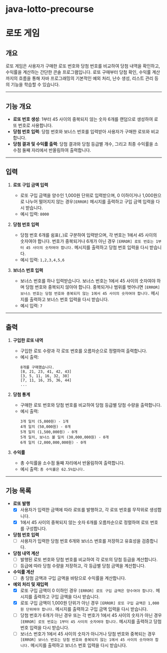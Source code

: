 # java-lotto-precourse

# 로또 게임

## 개요
로또 게임은 사용자가 구매한 로또 번호와 당첨 번호를 비교하여 당첨 내역을 확인하고, 수익률을 계산하는 간단한 콘솔 프로그램입니다. 로또 구매부터 당첨 확인, 수익률 계산까지의 흐름을 통해 자바 프로그래밍의 기본적인 예외 처리, 난수 생성, 리스트 관리 등의 기능을 학습할 수 있습니다.

---

## 기능 개요
- **로또 번호 생성**: 1부터 45 사이의 중복되지 않는 숫자 6개를 랜덤으로 생성하여 로또 번호로 사용합니다.
- **당첨 번호 입력**: 당첨 번호와 보너스 번호를 입력받아 사용자가 구매한 로또와 비교합니다.
- **당첨 결과 및 수익률 출력**: 당첨 결과와 당첨 등급별 개수, 그리고 최종 수익률을 소수점 둘째 자리에서 반올림하여 출력합니다.

---

## 입력
1. **로또 구입 금액 입력**
    - 로또 구입 금액을 양수인 1,000원 단위로 입력받으며, 0 이하이거나 1,000원으로 나누어 떨어지지 않는 경우`[ERROR]` 메시지를 출력하고 구입 금액 입력을 다시 받습니다.
    - 예시 입력: `8000`

2. **당첨 번호 입력**
    - 당첨 번호 6개를 쉼표(`,`)로 구분하여 입력받으며, 각 번호는 1에서 45 사이의 숫자여야 합니다. 번호가 중복되거나 6개가 아닌 경우 `[ERROR] 로또 번호는 1부터 45 사이의 숫자여야 합니다.` 메시지를 출력하고 당첨 번호 입력을 다시 받습니다.
    - 예시 입력: `1,2,3,4,5,6`

3. **보너스 번호 입력**
    - 보너스 번호를 하나 입력받습니다. 보너스 번호는 1에서 45 사이의 숫자여야 하며 당첨 번호와 중복되지 않아야 합니다. 중복되거나 범위를 벗어나면 `[ERROR] 보너스 번호는 당첨 번호와 중복되지 않는 1에서 45 사이의 숫자여야 합니다.` 메시지를 출력하고 보너스 번호 입력을 다시 받습니다.
    - 예시 입력: `7`

---

## 출력
1. **구입한 로또 내역**
    - 구입한 로또 수량과 각 로또 번호를 오름차순으로 정렬하여 출력합니다.
    - 예시 출력:
      ```
      8개를 구매했습니다.
      [8, 21, 23, 41, 42, 43]
      [3, 5, 11, 16, 32, 38]
      [7, 11, 16, 35, 36, 44]
      ...
      ```

2. **당첨 통계**
    - 구매한 로또 번호와 당첨 번호를 비교하여 당첨 등급별 당첨 수량을 출력합니다.
    - 예시 출력:
      ```
      3개 일치 (5,000원) - 1개
      4개 일치 (50,000원) - 0개
      5개 일치 (1,500,000원) - 0개
      5개 일치, 보너스 볼 일치 (30,000,000원) - 0개
      6개 일치 (2,000,000,000원) - 0개
      ```

3. **수익률**
    - 총 수익률을 소수점 둘째 자리에서 반올림하여 출력합니다.
    - 예시 출력: `총 수익률은 62.5%입니다.`

---

## 기능 목록
- **로또 발행**
    - [x] 사용자가 입력한 금액에 따라 로또를 발행하고, 각 로또 번호를 무작위로 생성합니다.
    - [x] 1에서 45 사이의 중복되지 않는 숫자 6개를 오름차순으로 정렬하여 로또 번호를 구성합니다.

- **당첨 번호 입력**
    - [ ] 사용자가 입력한 당첨 번호 6개와 보너스 번호를 저장하고 유효성을 검증합니다.

- **당첨 내역 계산**
    - [ ] 발행된 로또 번호와 당첨 번호를 비교하여 각 로또의 당첨 등급을 계산합니다.
    - [ ] 등급에 따라 당첨 수량을 저장하고, 각 등급별 당첨 금액을 계산합니다.

- **수익률 계산**
    - [ ] 총 당첨 금액과 구입 금액을 바탕으로 수익률을 계산합니다.

- **예외 처리 및 재입력**
    - [x] 로또 구입 금액이 0 이하인 경우 `[ERROR] 로또 구입 금액은 양수여야 합니다.` 메시지를 출력하고 구입 금액을 다시 받습니다.
    - [x] 로또 구입 금액이 1,000원 단위가 아닌 경우 `[ERROR] 로또 구입 금액은 1,000원 단위여야 합니다.` 메시지를 출력하고 구입 금액 입력을 다시 받습니다.
    - [ ] 당첨 번호가 6개가 아닌 경우 또는 각 번호가 1에서 45 사이의 숫자가 아닌 경우 `[ERROR] 로또 번호는 1부터 45 사이의 숫자여야 합니다.` 메시지를 출력하고 당첨 번호 입력을 다시 받습니다.
    - [ ] 보너스 번호가 1에서 45 사이의 숫자가 아니거나 당첨 번호와 중복되는 경우 `[ERROR] 보너스 번호는 당첨 번호와 중복되지 않는 1에서 45 사이의 숫자여야 합니다.` 메시지를 출력하고 보너스 번호 입력을 다시 받습니다.